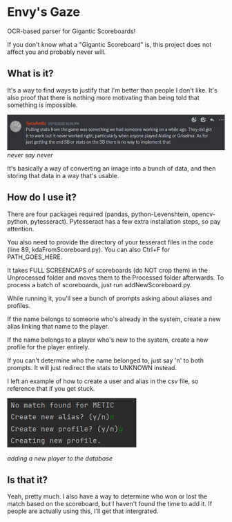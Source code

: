 # Envy's Gaze
 OCR-based parser for Gigantic Scoreboards!

If you don't know what a "Gigantic Scoreboard" is, this project does not affect you and probably never will.

## What is it?
It's a way to find ways to justify that I'm better than people I don't like. It's also proof that there is nothing more motivating than being told that something is impossible.

![img.png](img.png)
*never say never*

It's basically a way of converting an image into a bunch of data, and then storing that data in a way that's usable.

## How do I use it?
There are four packages required (pandas, python-Levenshtein, opencv-python, pytesseract). Pytesseract has a few extra installation steps, so pay attention.

You also need to provide the directory of your tesseract files in the code (line 89, kdaFromScoreboard.py). You can also Ctrl+F for PATH_GOES_HERE.

It takes FULL SCREENCAPS of scoreboards (do NOT crop them) in the Unprocessed folder and moves them to the Processed folder afterwards.
To process a batch of scoreboards, just run addNewScoreboard.py.

While running it, you'll see a bunch of prompts asking about aliases and profiles.

If the name belongs to someone who's already in the system, create a new alias linking that name to the player.

If the name belongs to a player who's new to the system, create a new profile for the player entirely.

If you can't determine who the name belonged to, just say 'n' to both prompts. It will just redirect the stats to UNKNOWN instead.

I left an example of how to create a user and alias in the csv file, so reference that if you get stuck.

![img_1.png](img_1.png)

*adding a new player to the database*

## Is that it?
Yeah, pretty much. I also have a way to determine who won or lost the match based on the scoreboard,
 but I haven't found the time to add it. If people are actually using this, I'll get that intergrated. 